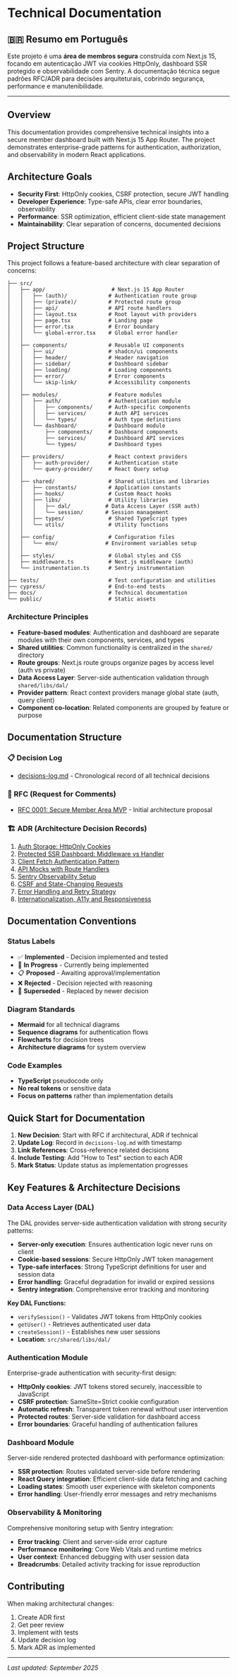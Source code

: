 # Technical Documentation

## 🇧🇷 Resumo em Português

Este projeto é uma **área de membros segura** construída com Next.js 15, focando em autenticação JWT via cookies HttpOnly, dashboard SSR protegido e observabilidade com Sentry. A documentação técnica segue padrões RFC/ADR para decisões arquiteturais, cobrindo segurança, performance e manutenibilidade.

---

## Overview

This documentation provides comprehensive technical insights into a secure member dashboard built with Next.js 15 App Router. The project demonstrates enterprise-grade patterns for authentication, authorization, and observability in modern React applications.

## Architecture Goals

- **Security First**: HttpOnly cookies, CSRF protection, secure JWT handling
- **Developer Experience**: Type-safe APIs, clear error boundaries, observability
- **Performance**: SSR optimization, efficient client-side state management
- **Maintainability**: Clear separation of concerns, documented decisions

## Project Structure

This project follows a feature-based architecture with clear separation of concerns:

```
├── src/
│   ├── app/                     # Next.js 15 App Router
│   │   ├── (auth)/             # Authentication route group
│   │   ├── (private)/          # Protected route group
│   │   ├── api/                # API route handlers
│   │   ├── layout.tsx          # Root layout with providers
│   │   ├── page.tsx            # Landing page
│   │   ├── error.tsx           # Error boundary
│   │   └── global-error.tsx    # Global error handler
│   │
│   ├── components/             # Reusable UI components
│   │   ├── ui/                 # shadcn/ui components
│   │   ├── header/             # Header navigation
│   │   ├── sidebar/            # Dashboard sidebar
│   │   ├── loading/            # Loading components
│   │   ├── error/              # Error components
│   │   └── skip-link/          # Accessibility components
│   │
│   ├── modules/                # Feature modules
│   │   ├── auth/               # Authentication module
│   │   │   ├── components/     # Auth-specific components
│   │   │   ├── services/       # Auth API services
│   │   │   └── types/          # Auth type definitions
│   │   └── dashboard/          # Dashboard module
│   │       ├── components/     # Dashboard components
│   │       ├── services/       # Dashboard API services
│   │       └── types/          # Dashboard types
│   │
│   ├── providers/              # React context providers
│   │   ├── auth-provider/      # Authentication state
│   │   └── query-provider/     # React Query setup
│   │
│   ├── shared/                 # Shared utilities and libraries
│   │   ├── constants/          # Application constants
│   │   ├── hooks/              # Custom React hooks
│   │   ├── libs/               # Utility libraries
│   │   │   ├── dal/           # Data Access Layer (SSR auth)
│   │   │   └── session/       # Session management
│   │   ├── types/              # Shared TypeScript types
│   │   └── utils/              # Utility functions
│   │
│   ├── config/                 # Configuration files
│   │   └── env/               # Environment variables setup
│   │
│   ├── styles/                 # Global styles and CSS
│   ├── middleware.ts           # Next.js middleware (auth)
│   └── instrumentation.ts      # Sentry instrumentation
│
├── tests/                      # Test configuration and utilities
├── cypress/                    # End-to-end tests
├── docs/                       # Technical documentation
└── public/                     # Static assets
```

### **Architecture Principles**

- **Feature-based modules**: Authentication and dashboard are separate modules with their own components, services, and types
- **Shared utilities**: Common functionality is centralized in the `shared/` directory
- **Route groups**: Next.js route groups organize pages by access level (auth vs private)
- **Data Access Layer**: Server-side authentication validation through `shared/libs/dal/`
- **Provider pattern**: React context providers manage global state (auth, query client)
- **Component co-location**: Related components are grouped by feature or purpose

## Documentation Structure

### 📋 Decision Log

- [decisions-log.md](./decisions/decisions-log.md) - Chronological record of all technical decisions

### 📐 RFC (Request for Comments)

- [RFC 0001: Secure Member Area MVP](./decisions/rfc/0001-secure-member-area-mvp.md) - Initial architecture proposal

### 🏗️ ADR (Architecture Decision Records)

1. [Auth Storage: HttpOnly Cookies](./decisions/adr/0001-auth-storage-httpOnly-cookies.md)
2. [Protected SSR Dashboard: Middleware vs Handler](./decisions/adr/0002-protected-ssr-dashboard-middleware-vs-handler.md)
3. [Client Fetch Authentication Pattern](./decisions/adr/0003-client-fetch-auth-pattern.md)
4. [API Mocks with Route Handlers](./decisions/adr/0004-api-mocks-route-handlers.md)
5. [Sentry Observability Setup](./decisions/adr/0005-sentry-observability-setup.md)
6. [CSRF and State-Changing Requests](./decisions/adr/0006-csrf-and-state-changing-requests.md)
7. [Error Handling and Retry Strategy](./decisions/adr/0007-error-handling-and-retry-strategy.md)
8. [Internationalization, A11y and Responsiveness](./decisions/adr/0008-internationalization-a11y-and-responsiveness.md)

## Documentation Conventions

### Status Labels

- ✅ **Implemented** - Decision implemented and tested
- 🚧 **In Progress** - Currently being implemented
- 📋 **Proposed** - Awaiting approval/implementation
- ❌ **Rejected** - Decision rejected with reasoning
- 📝 **Superseded** - Replaced by newer decision

### Diagram Standards

- **Mermaid** for all technical diagrams
- **Sequence diagrams** for authentication flows
- **Flowcharts** for decision trees
- **Architecture diagrams** for system overview

### Code Examples

- **TypeScript** pseudocode only
- **No real tokens** or sensitive data
- **Focus on patterns** rather than implementation details

## Quick Start for Documentation

1. **New Decision**: Start with RFC if architectural, ADR if technical
2. **Update Log**: Record in `decisions-log.md` with timestamp
3. **Link References**: Cross-reference related decisions
4. **Include Testing**: Add "How to Test" section to each ADR
5. **Mark Status**: Update status as implementation progresses

## Key Features & Architecture Decisions

### **Data Access Layer (DAL)**

The DAL provides server-side authentication validation with strong security patterns:

- **Server-only execution**: Ensures authentication logic never runs on client
- **Cookie-based sessions**: Secure HttpOnly JWT token management
- **Type-safe interfaces**: Strong TypeScript definitions for user and session data
- **Error handling**: Graceful degradation for invalid or expired sessions
- **Sentry integration**: Comprehensive error tracking and monitoring

**Key DAL Functions:**
- `verifySession()` - Validates JWT tokens from HttpOnly cookies
- `getUser()` - Retrieves authenticated user data
- `createSession()` - Establishes new user sessions
- **Location**: `src/shared/libs/dal/`

### **Authentication Module**

Enterprise-grade authentication with security-first design:

- **HttpOnly cookies**: JWT tokens stored securely, inaccessible to JavaScript
- **CSRF protection**: SameSite=Strict cookie configuration
- **Automatic refresh**: Transparent token renewal without user intervention
- **Protected routes**: Server-side validation for dashboard access
- **Error boundaries**: Graceful handling of authentication failures

### **Dashboard Module**

Server-side rendered protected dashboard with performance optimization:

- **SSR protection**: Routes validated server-side before rendering
- **React Query integration**: Efficient client-side data fetching and caching
- **Loading states**: Smooth user experience with skeleton components
- **Error handling**: User-friendly error messages and retry mechanisms

### **Observability & Monitoring**

Comprehensive monitoring setup with Sentry integration:

- **Error tracking**: Client and server-side error capture
- **Performance monitoring**: Core Web Vitals and runtime metrics
- **User context**: Enhanced debugging with user session data
- **Breadcrumbs**: Detailed activity tracking for issue reproduction

## Contributing

When making architectural changes:

1. Create ADR first
2. Get peer review
3. Implement with tests
4. Update decision log
5. Mark ADR as implemented

---

_Last updated: September 2025_
